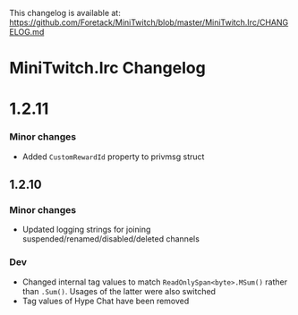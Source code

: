 This changelog is available at: https://github.com/Foretack/MiniTwitch/blob/master/MiniTwitch.Irc/CHANGELOG.md

# MiniTwitch.Irc Changelog

# 1.2.11

### Minor changes

- Added `CustomRewardId` property to privmsg struct

## 1.2.10

### Minor changes

- Updated logging strings for joining suspended/renamed/disabled/deleted channels

### Dev

- Changed internal tag values to match `ReadOnlySpan<byte>.MSum()` rather than `.Sum()`. Usages of the latter were also switched
- Tag values of Hype Chat have been removed